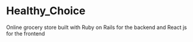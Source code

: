 # Healthy_Choice
Online grocery store built with Ruby on Rails for the backend and React js for the frontend

